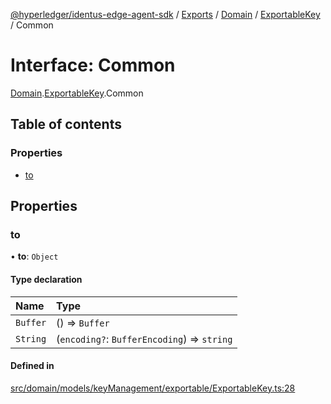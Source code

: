 [@hyperledger/identus-edge-agent-sdk](../README.md) / [Exports](../modules.md) / [Domain](../modules/Domain.md) / [ExportableKey](../modules/Domain.ExportableKey.md) / Common

# Interface: Common

[Domain](../modules/Domain.md).[ExportableKey](../modules/Domain.ExportableKey.md).Common

## Table of contents

### Properties

- [to](Domain.ExportableKey.Common.md#to)

## Properties

### to

• **to**: `Object`

#### Type declaration

| Name | Type |
| :------ | :------ |
| `Buffer` | () => `Buffer` |
| `String` | (`encoding?`: `BufferEncoding`) => `string` |

#### Defined in

[src/domain/models/keyManagement/exportable/ExportableKey.ts:28](https://github.com/hyperledger/identus-edge-agent-sdk-ts/blob/7eadfa3c5dda4c81079844b2a47014b3c9b03dac/src/domain/models/keyManagement/exportable/ExportableKey.ts#L28)
